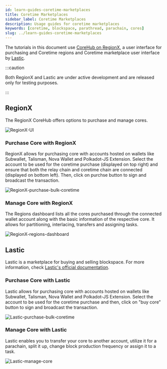 ```yaml
---
id: learn-guides-coretime-marketplaces
title: Coretime Marketplaces
sidebar_label: Coretime Marketplaces
description: Usage guides for coretime marketplaces
keywords: [coretime, blockspace, parathread, parachain, cores]
slug: ../learn-guides-coretime-marketplaces
---
```


The tutorials in this document use [CoreHub on RegionX](https://app.regionx.tech/), a user interface
for purchasing and Coretime regions and Coretime marketplace user interface by
[Lastic](https://test.lastic.xyz/start).

:::caution

Both RegionX and Lastic are under active development and are released only for testing purposes.

:::

## RegionX

The RegionX CoreHub offers options to purchase and manage cores.

![RegionX-UI](../assets/coretime/RegionX-UI.png)

### Purchase Core with RegionX

RegionX allows for purchasing core with accounts hosted on wallets like Subwallet, Talisman, Nova
Wallet and Polkadot-JS Extension. Select the account to be used for the coretime purchase (displayed
on top right) and ensure that both the relay chain and coretime chain are connected (displayed on
bottom left). Then, click on purchse button to sign and broadcast the transaction.

![RegionX-purchase-bulk-coretime](../assets/coretime/regionx-purchase-core.png)

### Manage Core with RegionX

The Regions dashboard lists all the cores purchased through the connected wallet account along with
the basic information of the respective core. It allows for partitioning, interlacing, transfers and
assigning tasks.

![RegionX-regions-dashboard](../assets/coretime/regionx-manage-cores.png)

## Lastic

Lastic is a marketplace for buying and selling blockspace. For more information, check
[Lastic's official documentation](https://docs.lastic.xyz/).

### Purchase Core with Lastic

Lastic allows for purchasing core with accounts hosted on wallets like Subwallet, Talisman, Nova
Wallet and Polkadot-JS Extension. Select the account to be used for the coretime purchase and then,
click on "buy core" button to sign and broadcast the transaction.

![Lastic-purchase-bulk-coretime](../assets/coretime/Lastic-UI.png)

### Manage Core with Lastic

Lastic enables you to transfer your core to another account, utilize it for a parachain, split it
up, change block production frequency or assign it to a task.

![Lastic-manage-core](../assets/coretime/Lastic-manage-core.png)
